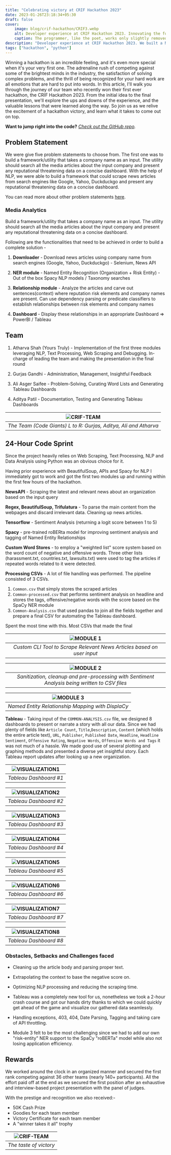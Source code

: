 ```yaml
---
title: "Celebrating victory at CRIF Hackathon 2023"
date: 2023-01-26T23:18:34+05:30
draft: false
cover: 
    image: blog/crif-hackathon/CRIF3.webp
    alt: Developer experience at CRIF Hackathon 2023. Innovating the future, one hackathon at a time.
    caption: The programmer, like the poet, works only slightly removed from pure thought-stuff. He builds his castles in the air, from air, creating by exertion of the imagination. Few media of creation are so flexible, so easy to polish and rework, so readily capable of realizing grand conceptual structures.
description: "Developer experience at CRIF Hackathon 2023. We built a News Media Analysis Utility leveraging NLP, Text Processing, and Visualization with Tableau." 
tags: ["hackathon", "python"]
---
```


Winning a hackathon is an incredible feeling, and it's even more special when it's your very first one. The adrenaline rush of competing against some of the brightest minds in the industry, the satisfaction of solving complex problems, and the thrill of being recognized for your hard work are all emotions that are hard to put into words. In this article, I'll walk you through the journey of our team who recently won their first ever hackathon, the CRIF Hackathon 2023. From the initial idea to the final presentation, we'll explore the ups and downs of the experience, and the valuable lessons that were learned along the way. So join us as we relive the excitement of a hackathon victory, and learn what it takes to come out on top.

**Want to jump right into the code?** *[Check out the GitHub repo](https://github.com/HighnessAtharva/CRIF-Hackathon-2023).*

## Problem Statement

We were give five problem statements to choose from. The first one was to build a framework/utility that takes a company name as an input. The utility should search all the media articles about the input company and present any reputational threatening data on a concise dashboard. With the help of NLP, we were able to build a framework that could scrape news articles from search engines like Google, Yahoo, Duckduckgo and present any reputational threatening data on a concise dashboard.

You can read more about other problem statements [here](https://github.com/HighnessAtharva/CRIF-Hackathon-2023/blob/main/CRIF-Hackathon-2023-Problem-Statements.docx).

### Media Analytics

Build a framework/utility that takes a company name as an input. The utility should search all the media articles about the input company and present any reputational threatening data on a concise dashboard.

Following are the functionalities that need to be achieved in order to build a complete solution -

1. **Downloader** -
Download news articles using company name from search engines (Google, Yahoo, Duckduckgo) - Selenium, News API

2. **NER module** -
Named Entity Recognition (Organization + Risk Entity) - Out of the box Spacy NLP models / Taxonomy searches

3. **Relationship module** -
Analyze the articles and carve out sentences(context) where reputation risk elements and company names are present.
Can use dependency parsing or predicate classifiers to establish relationships between risk elements and company names

4. **Dashboard** -
Display these relationships in an appropriate Dashboard ⇒ PowerBI / Tableau

## Team

1. Atharva Shah (Yours Truly) - Implementation of the first three modules leveraging NLP, Text Processing, Web Scraping and Debugging. In-charge of leading the team and making the presentation in the final round

2. Gurjas Gandhi - Administration, Management, Insightful Feedback

3. Ali Asger Saifee - Problem-Solving, Curating Word Lists and Generating Tableau Dashboards

4. Aditya Patil - Documentation, Testing and Generating Tableau Dashboards

| ![CRIF-TEAM](/blog/crif-hackathon/CRIF2.webp) |
|:--:|
| *The Team (Code Giants) L to R: Gurjas, Aditya, Ali and Atharva* |

## 24-Hour Code Sprint

Since the project heavily relies on Web Scraping, Text Processing, NLP and Data Analysis using Python was an obvious choice for it.

Having prior experience with BeautifulSoup, APIs and Spacy for NLP I immediately got to work and got the first two modules up and running within the first few hours of the hackathon.

**NewsAPI** - Scraping the latest and relevant news about an organization based on the input query

**Regex, BeautifulSoup, Trifulatura** - To parse the main content from the webpages and discard irrelevant data. Cleaning up news articles.

**Tensorflow** - Sentiment Analysis (returning a logit score between 1 to 5)

**Spacy** - pre-trained roBERta model for improving sentiment analysis and tagging of Named Entity Relationships

**Custom Word Stores** - to employ a "weighted list" score system based on the word count of negative and offensive words. Three other lists (harassment.txt, countries.txt, lawsuits.txt) were used to tag the articles if repeated words related to it were detected.

**Processing CSVs** - A lot of file handling was performed. The pipeline consisted of 3 CSVs.

1. `Common.csv` that simply stores the scraped articles
2. `Common-processed.csv` that performs sentiment analysis on headline and stores the tags, offensive/negative words with the score based on the SpaCy NER module
3. `Common-Analysis.csv` that used pandas to join all the fields together and prepare a final CSV for automating the Tableau dashboard.

Spent the most time with this. Most CSVs that made the final

| ![MODULE 1](/blog/crif-hackathon/module1.webp) |
|:--:|
| *Custom CLI Tool to Scrape Relevant News Articles based on user input* |

| ![MODULE 2](/blog/crif-hackathon/module2.webp) |
|:--:|
| *Sanitization, cleanup and pre-processing with Sentiment Analysis being written to CSV files* |

| ![MODULE 3](/blog/crif-hackathon/module3.webp) |
|:--:|
| *Named Entity Relationship Mapping with DisplaCy* |


**Tableau** - Taking input of the `COMMON-ANALYSIS.csv` file, we designed 8 dashboards to present or narrate a story with all our data. Since we had plenty of fields like `Article Count`, `Title`,`Description`, `Content` (which holds the entire article text), `URL`, `Publisher`, `Published Date`, `Headline`, `Headline Sentiment`, `Offensive Rating`, `Negative Words`, `Offensive Words and Tags` it was not much of a hassle. We made good use of several plotting and graphing methods and presented a diverse yet insightful story. Each Tableau report updates after looking up a new organization.  

| ![VISUALIZATION1](/blog/crif-hackathon/module4.1.webp)|
|:--:|
| *Tableau Dashboard #1* |

| ![VISUALIZATION2](/blog/crif-hackathon/module4.2.webp)|
|:--:|
| *Tableau Dashboard #2* |

| ![VISUALIZATION3](/blog/crif-hackathon/module4.3.webp)|
|:--:|
| *Tableau Dashboard #3* |

| ![VISUALIZATION4](/blog/crif-hackathon/module4.4.webp)|
|:--:|
| *Tableau Dashboard #4* |

| ![VISUALIZATION5](/blog/crif-hackathon/module4.5.webp)|  
|:--:|
| *Tableau Dashboard #5* |

| ![VISUALIZATION6](/blog/crif-hackathon/module4.6.webp) |
|:--:|
| *Tableau Dashboard #6* |

| ![VISUALIZATION7](/blog/crif-hackathon/module4.7.webp)|
|:--:|
| *Tableau Dashboard #7* |

| ![VISUALIZATION8](/blog/crif-hackathon/module4.8.webp)|
|:--:|
| *Tableau Dashboard #8* |

### Obstacles, Setbacks and Challenges faced

- Cleaning up the article body and parsing proper text.

- Extrapolating the context to base the negative score on.

- Optimizing NLP processing and reducing the scraping time.

- Tableau was a completely new tool for us, nonetheless we took a 2-hour crash course and got our hands dirty thanks to which we could quickly get ahead of the game and visualize our gathered data seamlessly.

- Handling exceptions, 403, 404, Date Parsing, Tagging and taking care of API throttling.

- Module 3 felt to be the most challenging since we had to add our own "risk-entity" NER support to the SpaCy "roBERTa" model while also not losing application efficiency.

## Rewards

We worked around the clock in an organized manner and secured the first rank competing against 36 other teams (nearly 140+ participants). All the effort paid off at the end as we secured the first position after an exhaustive and interview-based project presentation with the panel of judges.

With the prestige and recognition we also received:-

- 50K Cash Prize
- Goodies for each team member
- Victory Certificate for each team member
- A "winner takes it all" trophy

| ![CRIF-TEAM](/blog/crif-hackathon/CRIF1.jpeg) |
|:--:|
| *The taste of victory* |
